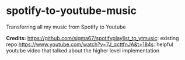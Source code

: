 # spotify-to-youtube-music
Transferring all my music from Spotify to Youtube


**Credits:**
https://github.com/sigma67/spotifyplaylist_to_ytmusic: existing repo
https://www.youtube.com/watch?v=7J_qcttfnJA&t=184s: helpful youtube video that talked about the higher level implementation 
